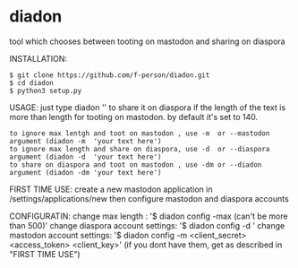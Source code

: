 # diadon
tool which chooses between tooting on mastodon and sharing on diaspora

INSTALLATION:

    $ git clone https://github.com/f-person/diadon.git
    $ cd diadon
    $ python3 setup.py

USAGE:
    just type diadon '<your text here>' to share it on diaspora if the length of the text is more than length for tooting on mastodon. by default it's set to 140.

    to ignore max lentgh and toot on mastodon , use -m  or --mastodon argument (diadon -m  'your text here')
    to ignore max length and share on diaspora, use -d  or --diaspora argument (diadon -d  'your text here')
    to share on diaspora and toot on mastodon , use -dm or --diadon   argument (diadon -dm 'your text here')

FIRST TIME USE:
    create a new mastodon application in <your pod address>/settings/applications/new
    then configure mastodon and diaspora accounts

CONFIGURATIN:
    change max length               : '$ diadon config -max <max num> (can't be more than 500)'
    change diaspora account settings: '$ diadon config -d <pod address> <username> <password>'
    change mastodon account settings: '$ diadon config -m <pod address> <client_secret> <access_token> <client_key>'
        (if you dont have them, get as described in "FIRST TIME USE")